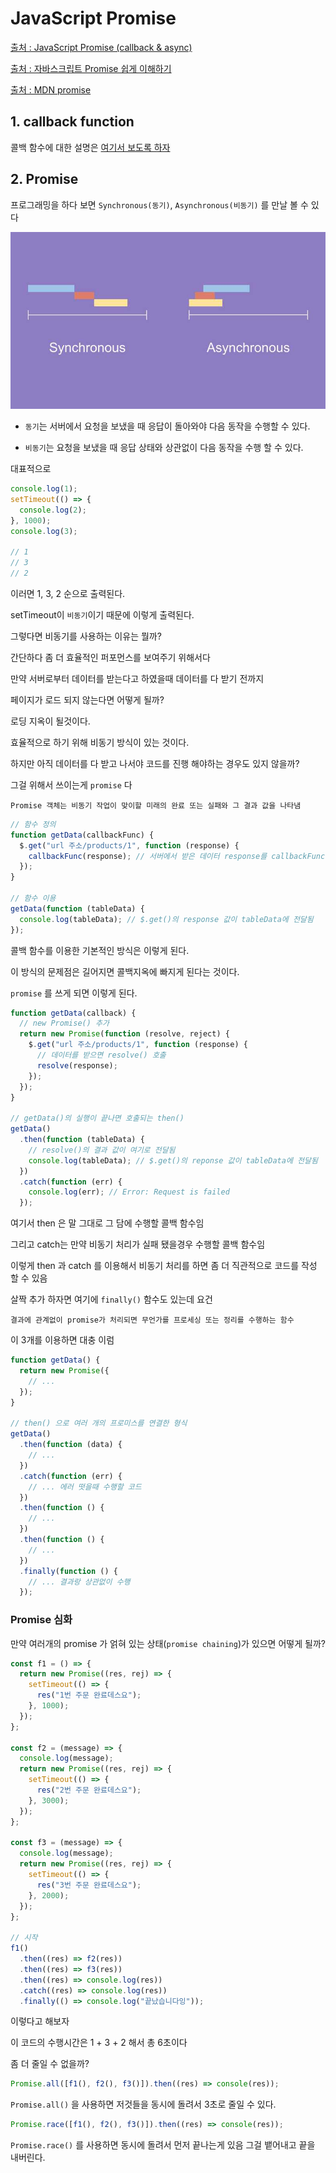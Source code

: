 # JavaScript Promise

[출처 : JavaScript Promise (callback & async)](https://www.youtube.com/playlist?list=PLuHgQVnccGMBVQ4ZcIRmcOeu8uktUAbxI)

[출처 : 자바스크립트 Promise 쉽게 이해하기](https://joshua1988.github.io/web-development/javascript/promise-for-beginners/)

[출처 : MDN promise](https://developer.mozilla.org/ko/docs/Web/JavaScript/Reference/Global_Objects/Promise)

## 1. callback function

콜백 함수에 대한 설명은 [여기서 보도록 하자](https://github.com/lugia574/diary/blob/main/study/JavaScript/md/2.%20%ED%95%A8%EC%88%98/2.%20callBack/function%2Ccallback.md#3-%EC%BD%9C%EB%B0%B1%EC%9D%B4%EB%9E%80)

## 2. Promise

프로그래밍을 하다 보면 `Synchronous(동기)`, `Asynchronous(비동기)` 를 만날 볼 수 있다

![동기, 비동기](/study/JavaScript/pic/synVSAsyn.jpg)

- `동기`는 서버에서 요청을 보냈을 때 응답이 돌아와야 다음 동작을 수행할 수 있다.

- `비동기`는 요청을 보냈을 때 응답 상태와 상관없이 다음 동작을 수행 할 수 있다.

대표적으로

```js
console.log(1);
setTimeout(() => {
  console.log(2);
}, 1000);
console.log(3);

// 1
// 3
// 2
```

이러면 1, 3, 2 순으로 출력된다.

setTimeout이 `비동기`이기 때문에 이렇게 출력된다.

그렇다면 비동기를 사용하는 이유는 뭘까?

간단하다 좀 더 효율적인 퍼포먼스를 보여주기 위해서다

만약 서버로부터 데이터를 받는다고 하였을때 데이터를 다 받기 전까지

페이지가 로드 되지 않는다면 어떻게 될까?

로딩 지옥이 될것이다.

효율적으로 하기 위해 비동기 방식이 있는 것이다.

하지만 아직 데이터를 다 받고 나서야 코드를 진행 해야하는 경우도 있지 않을까?

그걸 위해서 쓰이는게 `promise` 다

    Promise 객체는 비동기 작업이 맞이할 미래의 완료 또는 실패와 그 결과 값을 나타냄

```js
// 함수 정의
function getData(callbackFunc) {
  $.get("url 주소/products/1", function (response) {
    callbackFunc(response); // 서버에서 받은 데이터 response를 callbackFunc() 함수에 넘겨줌
  });
}

// 함수 이용
getData(function (tableData) {
  console.log(tableData); // $.get()의 response 값이 tableData에 전달됨
});
```

콜백 함수를 이용한 기본적인 방식은 이렇게 된다.

이 방식의 문제점은 길어지면 콜백지옥에 빠지게 된다는 것이다.

`promise` 를 쓰게 되면 이렇게 된다.

```js
function getData(callback) {
  // new Promise() 추가
  return new Promise(function (resolve, reject) {
    $.get("url 주소/products/1", function (response) {
      // 데이터를 받으면 resolve() 호출
      resolve(response);
    });
  });
}

// getData()의 실행이 끝나면 호출되는 then()
getData()
  .then(function (tableData) {
    // resolve()의 결과 값이 여기로 전달됨
    console.log(tableData); // $.get()의 reponse 값이 tableData에 전달됨
  })
  .catch(function (err) {
    console.log(err); // Error: Request is failed
  });
```

여기서 then 은 말 그대로 그 담에 수행할 콜백 함수임

그리고 catch는 만약 비동기 처리가 실패 됐을경우 수행할 콜백 함수임

이렇게 then 과 catch 를 이용해서 비동기 처리를 하면 좀 더 직관적으로 코드를 작성 할 수 있음

살짝 추가 하자면 여기에 `finally()` 함수도 있는데 요건

    결과에 관계없이 promise가 처리되면 무언가를 프로세싱 또는 정리를 수행하는 함수

이 3개를 이용하면 대충 이럼

```js
function getData() {
  return new Promise({
    // ...
  });
}

// then() 으로 여러 개의 프로미스를 연결한 형식
getData()
  .then(function (data) {
    // ...
  })
  .catch(function (err) {
    // ... 에러 떳을때 수행할 코드
  })
  .then(function () {
    // ...
  })
  .then(function () {
    // ...
  })
  .finally(function () {
    // ... 결과랑 상관없이 수행
  });
```

### Promise 심화

만약 여러개의 promise 가 얽혀 있는 상태(`promise chaining`)가 있으면 어떻게 될까?

```js
const f1 = () => {
  return new Promise((res, rej) => {
    setTimeout(() => {
      res("1번 주문 완료데스요");
    }, 1000);
  });
};

const f2 = (message) => {
  console.log(message);
  return new Promise((res, rej) => {
    setTimeout(() => {
      res("2번 주문 완료데스요");
    }, 3000);
  });
};

const f3 = (message) => {
  console.log(message);
  return new Promise((res, rej) => {
    setTimeout(() => {
      res("3번 주문 완료데스요");
    }, 2000);
  });
};

// 시작
f1()
  .then((res) => f2(res))
  .then((res) => f3(res))
  .then((res) => console.log(res))
  .catch((res) => console.log(res))
  .finally(() => console.log("끝났습니다잉"));
```

이렇다고 해보자

이 코드의 수행시간은 1 + 3 + 2 해서 총 6초이다

좀 더 줄일 수 없을까?

```js
Promise.all([f1(), f2(), f3()]).then((res) => console(res));
```

`Promise.all()` 을 사용하면 저것들을 동시에 돌려서 3초로 줄일 수 있다.

```js
Promise.race([f1(), f2(), f3()]).then((res) => console(res));
```

`Promise.race()` 를 사용하면 동시에 돌려서 먼저 끝나는게 있음 그걸 뱉어내고 끝을 내버린다.

